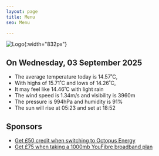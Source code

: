 ```yaml
---
layout: page
title: Menu
seo: Menu

---
```


![Logo](/images/logo.jpg){:width="832px"}

<!-- weather_marker starts -->
## On Wednesday, 03 September 2025

- The average temperature today is 14.57˚C,
- With highs of 15.71˚C and lows of 14.26˚C,
- It may feel like 14.46˚C with light rain
- The wind speed is 1.34m/s and visibility is 3960m
- The pressure is 994hPa and humidity is 91%
- The sun will rise at 05:23 and set at 18:52

<!-- weather_marker ends -->

## Sponsors

- [Get £50 credit when switching to Octopus Energy](https://bit.ly/3oD1nnS)
- [Get £75 when taking a 1000mb YouFibre broadband plan](https://aklam.io/91zWhU?)
